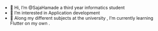 - 👋 Hi, I’m @SajaHamade a third year informatics student 
- 👀 I’m interested in Application development 
- 🌱 Along my different subjects at the university , I’m currently learning Flutter on my own . 

